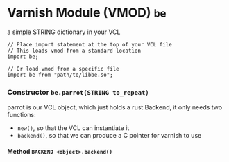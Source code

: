 <!--

   !!!!!!  WARNING: DO NOT EDIT THIS FILE!

   This file was generated from the Varnish VMOD source code.
   It will be automatically updated on each build.

-->
# Varnish Module (VMOD) `be`

a simple STRING dictionary in your VCL

```vcl
// Place import statement at the top of your VCL file
// This loads vmod from a standard location
import be;

// Or load vmod from a specific file
import be from "path/to/libbe.so";
```

### Constructor `be.parrot(STRING to_repeat)`

parrot is our VCL object, which just holds a rust Backend,
it only needs two functions:
- `new()`, so that the VCL can instantiate it
- `backend()`, so that we can produce a C pointer for varnish to use

#### Method `BACKEND <object>.backend()`
